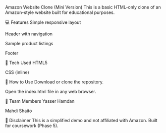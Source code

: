 Amazon Website Clone (Mini Version)
This is a basic HTML-only clone of an Amazon-style website built for educational purposes.

💻 Features
Simple responsive layout

Header with navigation

Sample product listings

Footer

🧱 Tech Used
HTML5

CSS (inline)

📂 How to Use
Download or clone the repository.

Open the index.html file in any web browser.

👥 Team Members
Yasser Hamdan

Mahdi Shaito

🚨 Disclaimer
This is a simplified demo and not affiliated with Amazon.
Built for coursework (Phase 5).

